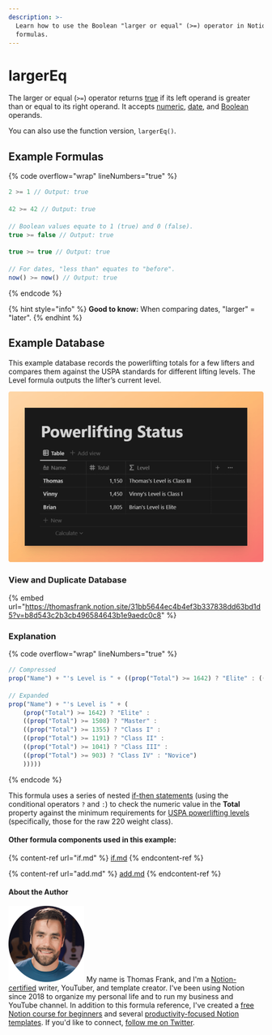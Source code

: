 ```yaml
---
description: >-
  Learn how to use the Boolean "larger or equal" (>=) operator in Notion
  formulas.
---
```


# largerEq

The larger or equal (`>=`) operator returns [true](../constants/true.md) if its left operand is greater than or equal to its right operand. It accepts [numeric](../../formula-basics/data-types/number.md), [date](../../formula-basics/data-types/date-data-type.md), and [Boolean](../../formula-basics/data-types/boolean-checkbox.md) operands.

You can also use the function version, `largerEq()`.

## Example Formulas

{% code overflow="wrap" lineNumbers="true" %}
```jsx
2 >= 1 // Output: true

42 >= 42 // Output: true

// Boolean values equate to 1 (true) and 0 (false).
true >= false // Output: true

true >= true // Output: true

// For dates, "less than" equates to "before".
now() >= now() // Output: true
```
{% endcode %}

{% hint style="info" %}
**Good to know:** When comparing dates, "larger" = "later".
{% endhint %}

## Example Database

This example database records the powerlifting totals for a few lifters and compares them against the USPA standards for different lifting levels. The Level formula outputs the lifter’s current level.

![](<../../.gitbook/assets/Larger or Equal to Database Example - Notion Formulas.png>)

### View and Duplicate Database

{% embed url="https://thomasfrank.notion.site/31bb5644ec4b4ef3b337838dd63bd1d5?v=b8d543c2b3cb496584643b1e9aedc0c8" %}

### Explanation

{% code overflow="wrap" lineNumbers="true" %}
```jsx
// Compressed
prop("Name") + "'s Level is " + ((prop("Total") >= 1642) ? "Elite" : ((prop("Total") >= 1508) ? "Master" : ((prop("Total") >= 1355) ? "Class I" : ((prop("Total") >= 1191) ? "Class II" : ((prop("Total") >= 1041) ? "Class III" : ((prop("Total") >= 903) ? "Class IV" : "Novice"))))))

// Expanded
prop("Name") + "'s Level is " + (
    (prop("Total") >= 1642) ? "Elite" : 
    ((prop("Total") >= 1508) ? "Master" : 
    ((prop("Total") >= 1355) ? "Class I" : 
    ((prop("Total") >= 1191) ? "Class II" : 
    ((prop("Total") >= 1041) ? "Class III" : 
    ((prop("Total") >= 903) ? "Class IV" : "Novice")
    )))))
```
{% endcode %}

This formula uses a series of nested [if-then statements](if.md) (using the conditional operators `?` and `:`) to check the numeric value in the **Total** property against the minimum requirements for [USPA powerlifting levels](https://www.lift.net/2013/05/09/classification-standards-for-raw-elite-uspa/) (specifically, those for the raw 220 weight class).

#### Other formula components used in this example:

{% content-ref url="if.md" %}
[if.md](if.md)
{% endcontent-ref %}

{% content-ref url="add.md" %}
[add.md](add.md)
{% endcontent-ref %}

#### About the Author

<img src="../../.gitbook/assets/Notion Fundamentals with Thomas Frank - Avatar 2021 compressed (1).png" alt="" data-size="line"> My name is Thomas Frank, and I'm a [Notion-certified](https://www.credly.com/badges/95fae13a-17bf-4b4a-a3d2-d58c8a3e6a2a/public\_url) writer, YouTuber, and template creator. I've been using Notion since 2018 to organize my personal life and to run my business and YouTube channel. In addition to this formula reference, I've created a [free Notion course for beginners](https://thomasjfrank.com/fundamentals/) and several [productivity-focused Notion templates](https://thomasjfrank.com/templates/). If you'd like to connect, [follow me on Twitter](https://twitter.com/TomFrankly).

